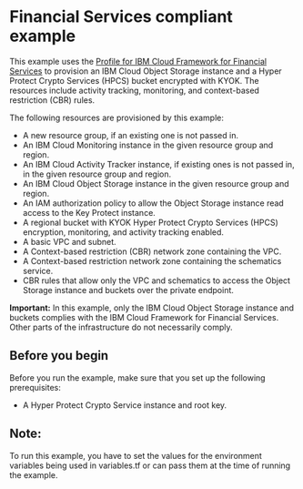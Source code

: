 # Financial Services compliant example

This example uses the [Profile for IBM Cloud Framework for Financial Services](https://github.com/terraform-ibm-modules/terraform-ibm-cos/tree/main/modules/fscloud) to provision an IBM Cloud Object Storage instance and a Hyper Protect Crypto Services (HPCS) bucket encrypted with KYOK. The resources include activity tracking, monitoring, and context-based restriction (CBR) rules.


The following resources are provisioned by this example:

- A new resource group, if an existing one is not passed in.
- An IBM Cloud Monitoring instance in the given resource group and region.
- An IBM Cloud Activity Tracker instance, if existing ones is not passed in, in the given resource group and region.
- An IBM Cloud Object Storage instance in the given resource group and region.
- An IAM authorization policy to allow the Object Storage instance read access to the Key Protect instance.
- A regional bucket with KYOK Hyper Protect Crypto Services (HPCS) encryption, monitoring, and activity tracking enabled.
- A basic VPC and subnet.
- A Context-based restriction (CBR) network zone containing the VPC.
- A Context-based restriction network zone containing the schematics service.
- CBR rules that allow only the VPC and schematics to access the Object Storage instance and buckets over the private endpoint.

**Important:** In this example, only the IBM Cloud Object Storage instance and buckets complies with the IBM Cloud Framework for Financial Services. Other parts of the infrastructure do not necessarily comply.

## Before you begin

Before you run the example, make sure that you set up the following prerequisites:

- A Hyper Protect Crypto Service instance and root key.

## Note:

To run this example, you have to set the values for the environment variables being used in variables.tf or can pass them at the time of running the example.
